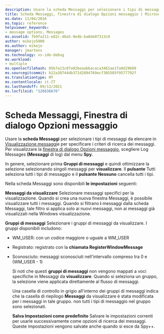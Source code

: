 ```yaml
---
description: Usare la scheda Messaggi per selezionare i tipi di messaggi da elencare nella visualizzazione Messaggi e per specificare i criteri di ricerca dei messaggi.
title: Scheda Messaggi, finestra di dialogo Opzioni messaggio | Microsoft Docs
ms.date: 11/04/2016
ms.topic: reference
helpviewer_keywords:
- message options, Messages
ms.assetid: fb9fa211-e82c-40a5-9e4b-ba8de07313c0
author: mikejo5000
ms.author: mikejo
manager: jmartens
ms.technology: vs-ide-debug
ms.workload:
- multiple
ms.openlocfilehash: 05b7a13c07a92beaabbacaca3461ae1fa0d29609
ms.sourcegitcommit: b12a38744db371d2894769ecf305585f9577792f
ms.translationtype: MT
ms.contentlocale: it-IT
ms.lasthandoff: 09/13/2021
ms.locfileid: "126636676"
---
```

# <a name="messages-tab-message-options-dialog-box"></a>Scheda Messaggi, Finestra di dialogo Opzioni messaggio
Usare la **scheda Messaggi** per selezionare i tipi di messaggi da elencare in [Visualizzazione messaggi](../debugger/messages-view.md)e per specificare i criteri di ricerca dei messaggi. Per visualizzare la [finestra di dialogo Opzioni messaggio](../debugger/message-options-dialog-box.md), scegliere Log Messages **(Messaggi** di log) dal menu **Spy.**

 In genere, selezionare prima **Gruppi di messaggi** e quindi ottimizzare la selezione selezionando singoli messaggi per **visualizzare**. Il **pulsante** Tutti seleziona tutti i tipi di messaggio e il **pulsante Nessuno** cancella tutti i tipi.

 Nella scheda Messaggi sono disponibili **le impostazioni** seguenti:

 **Messaggi da visualizzare** Selezionare messaggi specifici per la visualizzazione. Quando si crea una nuova finestra Messaggi, è possibile visualizzare tutti i messaggi. Quando si filtrano **i** messaggi dalla scheda Messaggi, tale filtro si applica solo ai nuovi messaggi, non ai messaggi già visualizzati nella Windows visualizzazione.

 **Gruppi di messaggi** Selezionare i gruppi di messaggi da visualizzare. I gruppi disponibili includono:

- WM_USER: con un codice maggiore o uguale a WM_USER

- Registrato: registrato con la **chiamata RegisterWindowMessage**

- Sconosciuto: messaggi sconosciuti nell'intervallo compreso tra 0 e (WM_USER - 1)

  Si noti che questi **gruppi di messaggi** non vengono mappati a voci specifiche in Messaggi da **visualizzare**. Quando si seleziona un gruppo, la selezione viene applicata direttamente al flusso di messaggi.

  Una casella di  controllo in grigio all'interno dei gruppi di messaggi indica che la casella di riepilogo **Messaggi** da visualizzare è stata modificata per i messaggi in tale gruppo. non tutti i tipi di messaggio nel gruppo sono selezionati.

  **Salva Impostazioni come predefinito** Salvare le impostazioni correnti per usarle successivamente come opzioni di ricerca dei messaggi. Queste impostazioni vengono salvate anche quando si esce da Spy++.
